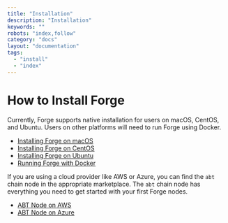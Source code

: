 ```yaml
---
title: "Installation"
description: "Installation"
keywords: ""
robots: "index,follow"
category: "docs"
layout: "documentation"
tags:
  - "install"
  - "index"
---
```

# How to Install Forge

Currently, Forge supports native installation for users on macOS, CentOS, and Ubuntu. Users on other platforms will need to run Forge using Docker.

- [Installing Forge on macOS](./macos)
- [Installing Forge on CentOS](./centos)
- [Installing Forge on Ubuntu](./ubuntu)
- [Running Forge with Docker](./docker)

If you are using a cloud provider like AWS or Azure, you can find the `abt` chain node in the appropriate marketplace. The `abt` chain node has everything you need to get started with your first Forge nodes.

- [ABT Node on AWS](https://www.arcblock.io/en/node)
- [ABT Node on Azure](https://azuremarketplace.microsoft.com/en-us/marketplace/apps/arcblock.forge-blockchain-node?tab=Overview)